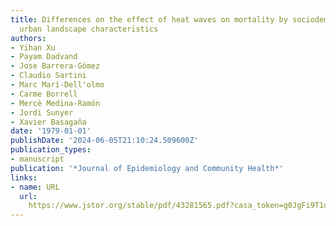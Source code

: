 ```yaml
---
title: Differences on the effect of heat waves on mortality by sociodemographic and
  urban landscape characteristics
authors:
- Yihan Xu
- Payam Dadvand
- Jose Barrera-Gómez
- Claudio Sartini
- Marc Marí-Dell'olmo
- Carme Borrell
- Mercè Medina-Ramón
- Jordi Sunyer
- Xavier Basagaña
date: '1979-01-01'
publishDate: '2024-06-05T21:10:24.509600Z'
publication_types:
- manuscript
publication: '*Journal of Epidemiology and Community Health*'
links:
- name: URL
  url: 
    https://www.jstor.org/stable/pdf/43281565.pdf?casa_token=g0JgFi9T1dEAAAAA:yIZKq5d4AsiAPdqqAKxhdXVbksnJjvNGB4J6N71jr1I6u_tp5O_9F5rVdIq1dPcxg761xPfTDZkbJwB8d7_EJRlBD_CfSnb9hsJLNXWPPEVpb01EO5A
---
```

